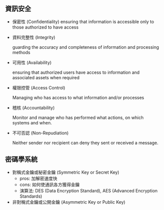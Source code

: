 ## 資訊安全

  - 保密性 (Confidentiality)
    ensuring that information is accessible only to those authorized to have access
  
  - 資料完整性 (Integrity)
    
    guarding the accuracy and completeness of information and processing methods
  
  - 可用性 (Availability)
    
    ensuring that authorized users have access to information and associated assets when required

  - 權限控管 (Access Control)

    Managing who has access to what information and/or processes

  - 稽核 (Accountability)

    Monitor and manage who has performed what actions, on which systems and when.

  - 不可否認 (Non-Repudiation)

    Neither sender nor recipient can deny they sent or received a message.

## 密碼學系統

  - 對稱式金鑰或秘密金鑰 (Symmetric Key or Secret Key)
    - pros: 加解密速度快
    - cons: 如何使通訊各方獲得金鑰
    - 演算法: DES (Data Encryption Standard), AES (Advanced Encryption Standards)
  - 非對稱式金鑰或公開金鑰 (Asymmetric Key or Public Key)
